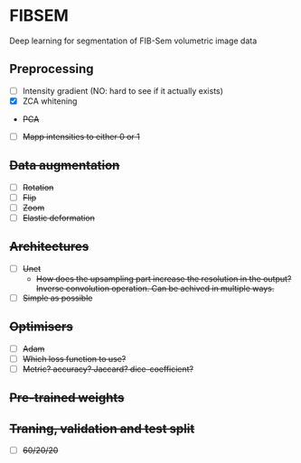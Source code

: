# FIBSEM
Deep learning for segmentation of FIB-Sem volumetric image data

## Preprocessing
- [ ] Intensity gradient (NO: hard to see if it actually exists)
- [x] ZCA whitening
- <s> PCA
- [ ] Mapp intensities to either 0 or 1

## Data augmentation
- [ ] Rotation
- [ ] Flip
- [ ] Zoom
- [ ] Elastic deformation

## Architectures
- [ ] Unet
    - How does the upsampling part increase the resolution in the output? Inverse convolution operation. Can be achived in multiple ways.
- [ ] Simple as possible

## Optimisers
- [ ] Adam
- [ ] Which loss function to use?
- [ ] Metric? accuracy? Jaccard? dice-coefficient?

## Pre-trained weights

## Traning, validation and test split
- [ ] 60/20/20
